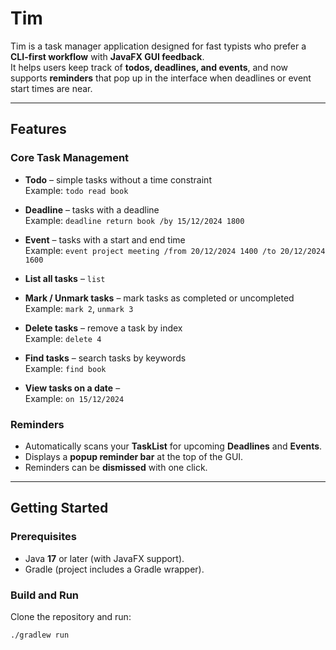 # Tim

Tim is a task manager application designed for fast typists who prefer a **CLI-first workflow** with **JavaFX GUI feedback**.  
It helps users keep track of **todos, deadlines, and events**, and now supports **reminders** that pop up in the interface when deadlines or event start times are near.

---

## Features

### Core Task Management
- **Todo** – simple tasks without a time constraint  
  Example: `todo read book`

- **Deadline** – tasks with a deadline  
  Example: `deadline return book /by 15/12/2024 1800`

- **Event** – tasks with a start and end time  
  Example: `event project meeting /from 20/12/2024 1400 /to 20/12/2024 1600`

- **List all tasks** – `list`

- **Mark / Unmark tasks** – mark tasks as completed or uncompleted  
  Example: `mark 2`, `unmark 3`

- **Delete tasks** – remove a task by index  
  Example: `delete 4`

- **Find tasks** – search tasks by keywords  
  Example: `find book`

- **View tasks on a date** –  
  Example: `on 15/12/2024`

### Reminders
- Automatically scans your **TaskList** for upcoming **Deadlines** and **Events**.
- Displays a **popup reminder bar** at the top of the GUI.
- Reminders can be **dismissed** with one click.

---

## Getting Started

### Prerequisites
- Java **17** or later (with JavaFX support).
- Gradle (project includes a Gradle wrapper).

### Build and Run
Clone the repository and run:
```bash
./gradlew run
```